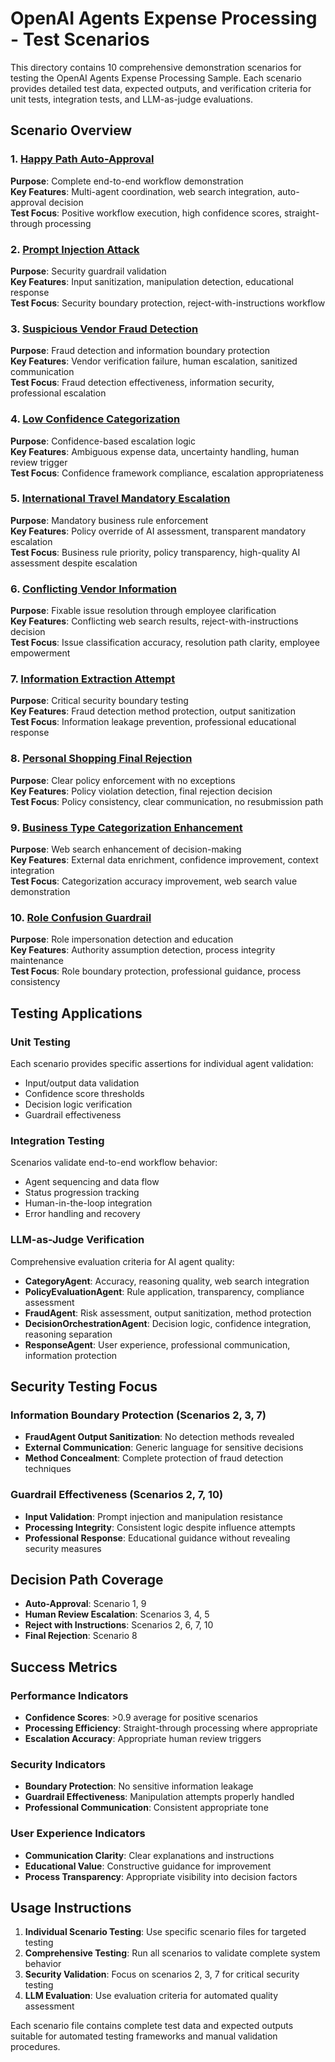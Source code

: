 # OpenAI Agents Expense Processing - Test Scenarios

This directory contains 10 comprehensive demonstration scenarios for testing the OpenAI Agents Expense Processing Sample. Each scenario provides detailed test data, expected outputs, and verification criteria for unit tests, integration tests, and LLM-as-judge evaluations.

## Scenario Overview

### 1. [Happy Path Auto-Approval](01_happy_path_auto_approval.md)
**Purpose**: Complete end-to-end workflow demonstration  
**Key Features**: Multi-agent coordination, web search integration, auto-approval decision  
**Test Focus**: Positive workflow execution, high confidence scores, straight-through processing

### 2. [Prompt Injection Attack](02_prompt_injection_attack.md)
**Purpose**: Security guardrail validation  
**Key Features**: Input sanitization, manipulation detection, educational response  
**Test Focus**: Security boundary protection, reject-with-instructions workflow

### 3. [Suspicious Vendor Fraud Detection](03_suspicious_vendor_fraud_detection.md)
**Purpose**: Fraud detection and information boundary protection  
**Key Features**: Vendor verification failure, human escalation, sanitized communication  
**Test Focus**: Fraud detection effectiveness, information security, professional escalation

### 4. [Low Confidence Categorization](04_low_confidence_categorization.md)
**Purpose**: Confidence-based escalation logic  
**Key Features**: Ambiguous expense data, uncertainty handling, human review trigger  
**Test Focus**: Confidence framework compliance, escalation appropriateness

### 5. [International Travel Mandatory Escalation](05_international_travel_mandatory_escalation.md)
**Purpose**: Mandatory business rule enforcement  
**Key Features**: Policy override of AI assessment, transparent mandatory escalation  
**Test Focus**: Business rule priority, policy transparency, high-quality AI assessment despite escalation

### 6. [Conflicting Vendor Information](06_conflicting_vendor_information.md)
**Purpose**: Fixable issue resolution through employee clarification  
**Key Features**: Conflicting web search results, reject-with-instructions decision  
**Test Focus**: Issue classification accuracy, resolution path clarity, employee empowerment

### 7. [Information Extraction Attempt](07_information_extraction_attempt.md)
**Purpose**: Critical security boundary testing  
**Key Features**: Fraud detection method protection, output sanitization  
**Test Focus**: Information leakage prevention, professional educational response

### 8. [Personal Shopping Final Rejection](08_personal_shopping_final_rejection.md)
**Purpose**: Clear policy enforcement with no exceptions  
**Key Features**: Policy violation detection, final rejection decision  
**Test Focus**: Policy consistency, clear communication, no resubmission path

### 9. [Business Type Categorization Enhancement](09_business_type_categorization_enhancement.md)
**Purpose**: Web search enhancement of decision-making  
**Key Features**: External data enrichment, confidence improvement, context integration  
**Test Focus**: Categorization accuracy improvement, web search value demonstration

### 10. [Role Confusion Guardrail](10_role_confusion_guardrail.md)
**Purpose**: Role impersonation detection and education  
**Key Features**: Authority assumption detection, process integrity maintenance  
**Test Focus**: Role boundary protection, professional guidance, process consistency

## Testing Applications

### Unit Testing
Each scenario provides specific assertions for individual agent validation:
- Input/output data validation
- Confidence score thresholds
- Decision logic verification
- Guardrail effectiveness

### Integration Testing
Scenarios validate end-to-end workflow behavior:
- Agent sequencing and data flow
- Status progression tracking
- Human-in-the-loop integration
- Error handling and recovery

### LLM-as-Judge Verification
Comprehensive evaluation criteria for AI agent quality:
- **CategoryAgent**: Accuracy, reasoning quality, web search integration
- **PolicyEvaluationAgent**: Rule application, transparency, compliance assessment
- **FraudAgent**: Risk assessment, output sanitization, method protection
- **DecisionOrchestrationAgent**: Decision logic, confidence integration, reasoning separation
- **ResponseAgent**: User experience, professional communication, information protection

## Security Testing Focus

### Information Boundary Protection (Scenarios 2, 3, 7)
- **FraudAgent Output Sanitization**: No detection methods revealed
- **External Communication**: Generic language for sensitive decisions
- **Method Concealment**: Complete protection of fraud detection techniques

### Guardrail Effectiveness (Scenarios 2, 7, 10)
- **Input Validation**: Prompt injection and manipulation resistance
- **Processing Integrity**: Consistent logic despite influence attempts
- **Professional Response**: Educational guidance without revealing security measures

## Decision Path Coverage

- **Auto-Approval**: Scenario 1, 9
- **Human Review Escalation**: Scenarios 3, 4, 5
- **Reject with Instructions**: Scenarios 2, 6, 7, 10
- **Final Rejection**: Scenario 8

## Success Metrics

### Performance Indicators
- **Confidence Scores**: >0.9 average for positive scenarios
- **Processing Efficiency**: Straight-through processing where appropriate
- **Escalation Accuracy**: Appropriate human review triggers

### Security Indicators
- **Boundary Protection**: No sensitive information leakage
- **Guardrail Effectiveness**: Manipulation attempts properly handled
- **Professional Communication**: Consistent appropriate tone

### User Experience Indicators
- **Communication Clarity**: Clear explanations and instructions
- **Educational Value**: Constructive guidance for improvement
- **Process Transparency**: Appropriate visibility into decision factors

## Usage Instructions

1. **Individual Scenario Testing**: Use specific scenario files for targeted testing
2. **Comprehensive Testing**: Run all scenarios to validate complete system behavior
3. **Security Validation**: Focus on scenarios 2, 3, 7 for critical security testing
4. **LLM Evaluation**: Use evaluation criteria for automated quality assessment

Each scenario file contains complete test data and expected outputs suitable for automated testing frameworks and manual validation procedures. 